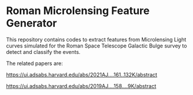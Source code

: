 # Roman Microlensing Feature Generator

This repository contains codes to extract features from Microlensing Light curves simulated for the Roman Space Telescope Galactic Bulge survey to detect and classify the events.

The related papers are:

https://ui.adsabs.harvard.edu/abs/2021AJ....161..132K/abstract

https://ui.adsabs.harvard.edu/abs/2019AJ....158....9K/abstract
